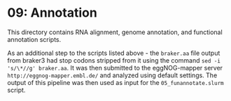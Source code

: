 # 09: Annotation 

This directory contains RNA alignment, genome annotation, and functional annotation scripts.

As an additional step to the scripts listed above - the `braker.aa` file output from braker3 had stop codons stripped from it using the command `sed -i 's/\*//g' braker.aa`. It was then submitted to the eggNOG-mapper server `http://eggnog-mapper.embl.de/` and analyzed using default settings. The output of this pipeline was then used as input for the `05_funannotate.slurm` script.
